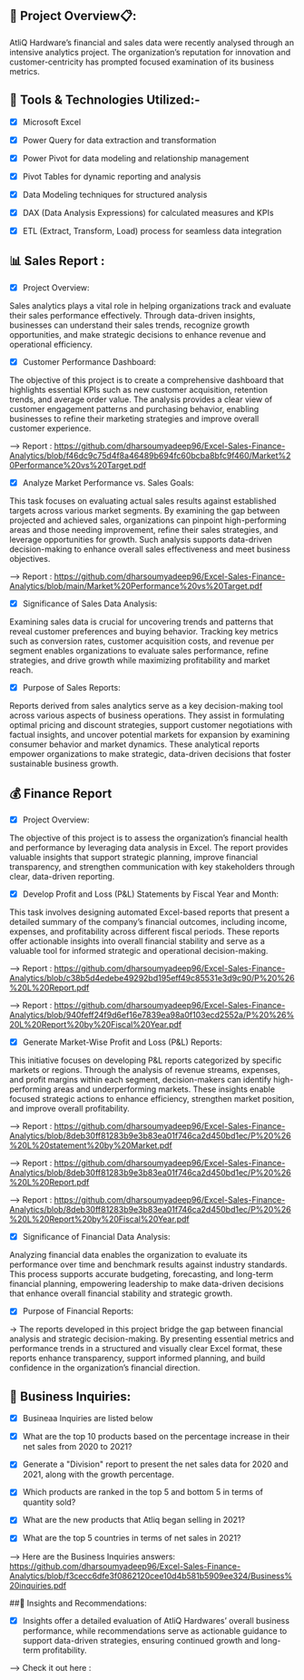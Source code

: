 ## 🔎 Project Overview📋:

AtliQ Hardware’s financial and sales data were recently analysed through an intensive analytics project. The organization’s reputation for innovation and customer-centricity has prompted focused examination of its business metrics.

## 🧰 Tools & Technologies Utilized:-

- [x] Microsoft Excel 

- [x] Power Query for data extraction and transformation

- [x] Power Pivot for data modeling and relationship management

- [x] Pivot Tables for dynamic reporting and analysis

- [x] Data Modeling techniques for structured analysis

- [x] DAX (Data Analysis Expressions) for calculated measures and KPIs

- [x] ETL (Extract, Transform, Load) process for seamless data integration


## 📊 Sales Report :

- [x] Project Overview:
      
Sales analytics plays a vital role in helping organizations track and evaluate their sales performance effectively. Through data-driven insights, businesses can understand their sales trends, recognize growth opportunities, and make strategic decisions to enhance revenue and operational efficiency.


- [x] Customer Performance Dashboard:
      
 The objective of this project is to create a comprehensive dashboard that highlights essential KPIs such as new customer acquisition, retention trends, and average order value. The analysis provides a clear view of customer engagement patterns and purchasing behavior, enabling businesses to refine their marketing strategies and improve overall customer experience.

--> Report : https://github.com/dharsoumyadeep96/Excel-Sales-Finance-Analytics/blob/f46dc9c75d4f8a46489b694fc60bcba8bfc9f460/Market%20Performance%20vs%20Target.pdf



- [x]  Analyze Market Performance vs. Sales Goals:
  
 This task focuses on evaluating actual sales results against established targets across various market segments. By examining the gap between projected and achieved sales, organizations can pinpoint high-performing areas and those needing improvement, refine their sales strategies, and leverage opportunities for growth. Such analysis supports data-driven decision-making to enhance overall sales effectiveness and meet business objectives.

 --> Report : https://github.com/dharsoumyadeep96/Excel-Sales-Finance-Analytics/blob/main/Market%20Performance%20vs%20Target.pdf


- [x] Significance of Sales Data Analysis:

 Examining sales data is crucial for uncovering trends and patterns that reveal customer preferences and buying behavior. Tracking key metrics such as conversion rates, customer acquisition costs, and revenue per segment enables organizations to evaluate sales performance, refine strategies, and drive growth while maximizing profitability and market reach.


- [x] Purpose of Sales Reports:

 Reports derived from sales analytics serve as a key decision-making tool across various aspects of business operations. They assist in formulating optimal pricing and discount strategies, support customer negotiations with factual insights, and uncover potential markets for expansion by examining consumer behavior and market dynamics. These analytical reports empower organizations to make strategic, data-driven decisions that foster sustainable business growth.


## 💰 Finance Report

- [x] Project Overview:

 The objective of this project is to assess the organization’s financial health and performance by leveraging data analysis in Excel. The report provides valuable insights that support strategic planning, improve financial transparency, and strengthen communication with key stakeholders through clear, data-driven reporting.

 - [x] Develop Profit and Loss (P&L) Statements by Fiscal Year and Month:

  This task involves designing automated Excel-based reports that present a detailed summary of the company’s financial outcomes, including income, expenses, and profitability across different fiscal periods. These reports offer actionable insights into overall financial stability and serve as a valuable tool for informed strategic and operational decision-making.

   --> Report : https://github.com/dharsoumyadeep96/Excel-Sales-Finance-Analytics/blob/c38b5d4edebe49292bd195eff49c85531e3d9c90/P%20%26%20L%20Report.pdf
   
   --> Report : https://github.com/dharsoumyadeep96/Excel-Sales-Finance-Analytics/blob/940feff24f9d6ef16e7839ea98a0f103ecd2552a/P%20%26%20L%20Report%20by%20Fiscal%20Year.pdf

   - [x] Generate Market-Wise Profit and Loss (P&L) Reports:

 This initiative focuses on developing P&L reports categorized by specific markets or regions. Through the analysis of revenue streams, expenses, and profit margins within each segment, decision-makers can identify high-performing areas and underperforming markets. These insights enable focused strategic actions to enhance efficiency, strengthen market position, and improve overall profitability.

   --> Report : https://github.com/dharsoumyadeep96/Excel-Sales-Finance-Analytics/blob/8deb30ff81283b9e3b83ea01f746ca2d450bd1ec/P%20%26%20L%20statement%20by%20Market.pdf

   --> Report : https://github.com/dharsoumyadeep96/Excel-Sales-Finance-Analytics/blob/8deb30ff81283b9e3b83ea01f746ca2d450bd1ec/P%20%26%20L%20Report.pdf

   --> Report : https://github.com/dharsoumyadeep96/Excel-Sales-Finance-Analytics/blob/8deb30ff81283b9e3b83ea01f746ca2d450bd1ec/P%20%26%20L%20Report%20by%20Fiscal%20Year.pdf


   - [x]  Significance of Financial Data Analysis:

Analyzing financial data enables the organization to evaluate its performance over time and benchmark results against industry standards. This process supports accurate budgeting, forecasting, and long-term financial planning, empowering leadership to make data-driven decisions that enhance overall financial stability and strategic growth.

   - [x]  Purpose of Financial Reports:

→ The reports developed in this project bridge the gap between financial analysis and strategic decision-making. By presenting essential metrics and performance trends in a structured and visually clear Excel format, these reports enhance transparency, support informed planning, and build confidence in the organization’s financial direction.

## 💼 Business Inquiries:
  - [x]  Busineaa Inquiries are listed below

  - [x] What are the top 10 products based on the percentage increase in their net sales from 2020 to 2021?
  
  - [x] Generate a "Division" report to present the net sales data for 2020 and 2021, along with the growth percentage.
  
  - [x] Which products are ranked in the top 5 and bottom 5 in terms of quantity sold?
  
  - [x] What are the new products that Atliq began selling in 2021?
 
  - [x] What are the top 5 countries in terms of net sales in 2021?

 --> Here are the Business Inquiries answers: https://github.com/dharsoumyadeep96/Excel-Sales-Finance-Analytics/blob/f3cecc6dfe3f0862120cee10d4b581b5909ee324/Business%20inquiries.pdf

##🌟 Insights and Recommendations:

 - [x] Insights offer a detailed evaluation of AtliQ Hardwares’ overall business performance, while recommendations serve as actionable guidance to support data-driven strategies, ensuring continued growth and long-term profitability.

--> Check it out here : 

   
